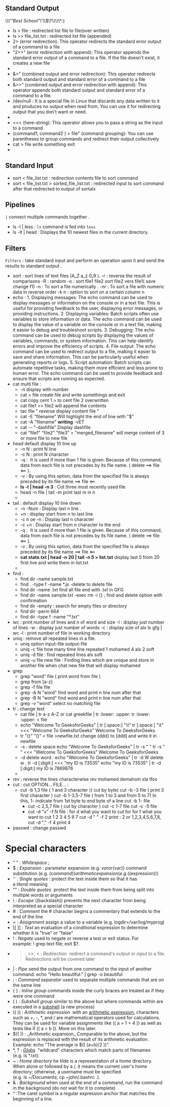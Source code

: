 ## Standard Output
\\*\\\\'\"Best School\"\\'\\\\*\$\\?\\*\\*\\*\\*\\*:)
- ls > file : redirected list file to file(over written)
- ls >> file_list.txt : redirected list file (appended)
- 2> (error redirection): This operator redirects the standard error output of a command to a file 
- "2>>" (error redirection with append): This operator appends the standard error output of a command to a file. If the file doesn't exist, it creates a new file
- 
- &>" (combined output and error redirection): This operator redirects both standard output and standard error of a command to a file
- &>>" (combined output and error redirection with append): This operator appends both standard output and standard error of a command to a file.
- /dev/null : It is a special file in Linux that discards any data written to it and produces no output when read from. You can use it for redirecting output that you don't want or need.
-  
- <<< (here-string): This operator allows you to pass a string as the input to a command
- (command1; command2 ) > file" (command grouping): You can use parentheses to group commands and redirect their output collectively
- cat > file 
        write something 
        exit 
- 
## Standard Input
- sort < file_list.txt : redirection contents file to sort command 
- sort < file_list.txt > sorted_file_list.txt : redirected input to sort command after that redirected to output of sortalx
## Pipelines 
`|` connect multiple commands together .
- ls -l | less : `ls` command is fed into `less`
- ls -lt | head : Displays the 10 newest files in the current directory.

## Filters
`Filters` : take standard input and perform an operation upon it and send the results to standard output .
- sort : sort lines of text files (A_Z a_z 0_9 ).
    -r :  reverse the result of comparisons
    -R : random 
    -o : sort file1 file2  sort file2 vers file1( save change f1)
    -n : To sort  a file numerically .
    -nr : To sort a file with numeric data in reverse order
    -k n : option to sort on a certain column n 
- echo : 
       1. Displaying messages: The echo command can be used to display messages or information on the console or in a text file. This is useful for providing feedback to the user, displaying error messages, or providing instructions.
       2. Displaying variables: Batch scripts often use variables to store information or data. The echo command can be used to display the value of a variable on the console or in a text file, making it easier to debug and troubleshoot scripts.
    3. Debugging: The echo command can be used to debug scripts by displaying the values of variables, commands, or system information. This can help identify errors and improve the efficiency of scripts.
     4. File output: The echo command can be used to redirect output to a file, making it easier to save and share information. This can be particularly useful when generating reports or logs.
     5. Script automation: Batch scripts can automate repetitive tasks, making them more efficient and less prone to human error. The echo command can be used to provide feedback and ensure that scripts are running as expected.
- cat multi file : 
    - -n display with number 
    - cat > file create file and write somethings and exit 
    - cat copy cent 1 > to cent file 2 overwritten 
    - cat file1 >> file2 will append the contents 
    - tac file " reverse display content file "
    - cat -E "filename" Will highlight the end of line with "$"
    - cat -A  "filename" **writing** -vET
    - cat -- "-dashfile" Display dashfile 
    - cat "file1" "file2" "file3" > "merged_filename" will merge content of 3 or more file to new file 
- head default display 10 line up  
    - -n N : print N line 
    - -c N : print N character 
    - -q :  It is used if more than 1 file is given. Because of this  command, data from each file is not precedes by its  file name. ( delete ==> file <== ).
    - -v : By using this option, data from the specified file is always preceded by its file name ==> file <==
    - **ls -t | head -n 3** : Cut three most recently used file
    - head -n file | tail -m print last m in n 
    - 
- tail : default display 10 line down 
     - -n -Num : Display last n line .
     - +n : display start from n to last line 
     - -c n oe -n : Display last n character 
     - -c +n : Display start from n character to the end 
     - -q :  It is used if more than 1 file is given. Because of this  command, data from each file is not precedes by its  file name. ( delete ==> file <== ).
     - -v : By using this option, data from the specified file is always preceded by its file name ==> file <==
     -  **cat state.txt | head -n 20 | tail -n 5  > list.txt**
         display last 5 from 20 first live and write them in list.txt
    - 
- find : 
    - find dir -name sample.txt
    - find . \-type f \-name *.js \-delete to delete file 
    - find dir -name .txt find all file end with .txt in GFG
    - find dir -name sample.txt -exec rm -i {} \;
         find and delete option with confirmation 
    - find dir -empty : search for empty files or directory
    - find dir -perm 664
    - find dir -type f -name "*.txt"
- wc : print number of lines and n of word and size
    -l : display just number of lines 
    -w : display just number of words 
    -c : display size of alx 
    ls gfg | wc -l : print number of file in working directory 
- uniq : remove all repeated lines in a file.
     -  uniq option input-file  output-file
     - uniq -c file how many time line repeated
          1 mohamed
          4 alx
          2 soft
     - uniq -d file : find repeated lines
          alx 
          soft
    - uniq -u file new file : Finding lines which are unique and store in another file
            when chat new file that will display  mohamed
- grep 
    - grep "word" file ( print word from file )
    -   grep from [a-z] 
    - grep -f file file  
    - grep -A N "word" find word and print n line num after that 
    -  grep -B N "word"  find word and print n line num after that
    - grep -v "word" select no matching file 
- tr : change text 
    -  cat file | tr a-z A-Z or 
         cat greekfile | tr :lower: :upper:
          tr :lower: :upper: < file
    -  echo "Welcome To GeeksforGeeks" | tr [:space:] "\t"
        tr [:space:] "\t" <<< "Welcome To GeeksforGeeks"
            Welcome      To      GeeksforGeeks 
    - tr "{}" "()" < file   >newfile.txt
            change {ddd} to [ddd] and write it in newfile
    - -s : delete space  echo "Welcome    To    GeeksforGeeks" | tr -s " "
            tr -s " " <<< "Welcome    To    GeeksforGeeks"
            Welcome To GeeksforGeeks
    - -d delete word  : echo "Welcome To GeeksforGeeks" | tr -d W
            delete w . 
            tr -d [:digit:] <<< "my ID is 73535"
            echo "my ID is 73535" | tr -d [:digit:]
            my ID is 7869876 
    - 
- rev : reverse the lines characterwise
      rev mohamed
            demahom
            xla
            tfos
- cut : cut OPTION... FILE... : 
    -   cut -b 1,3 file  ( 1 and 3 character )( cut by byte)
                cut -b -3 file ( print 3 first character )
                cut -b 1-3,5-7 file ( from 1 to 3 and from 5 to 7)
                In this, 1- indicate from 1st byte to end byte of a line
                cut -b 1- file
         - cut -c 2,5,7 file ( cut by character )
                cut -c 1-7 file 
                cut -c -5 file 
          - cut -d "x" -f N file :  for d what yoy want to cut for 
             for f what you want to cut 
             1 2 3 4 5 6 7 
             cut -d " " -f 2 
             print : 2 or 
             1,2,3,4,5,6,7,8,
             cut -d "," -f 4 
             print 4 
- passwd : change passwd 
# Special characters
- " " : _Whitespace_ ;
- $ : _Expansion_ : parameter expansion (e.g. $var or ${var}) 
        command substitution (e.g. $(command))
         arithmetic expansion (e.g. $((expression)))
- '' : _Single quotes_ : 
        protect the text inside them so that it has a _literal_ meaning
- "" : _Double quotes_ 
         protect the text inside them from being split into multiple words or arguments
- \\ : _Escape_ ((backslash))
        prevents the next character from being interpreted as a special character
- \# :  _Comment_ 
        the # character begins a commentary that extends to the end of the line
- = : _Assignment_
        assign a value to a variable (e.g. logdir=/var/log/myprog)
- \[\[ ]] :   _Test_ 
        an evaluation of a conditional expression to determine whether it is "true" or "false"
- ! : _Negate_
        used to negate or reverse a test or exit status. For example: ! grep text file; exit $?.
- >, >>, < : _Redirection_
         redirect a command's _output_ or _input_ to a file. Redirections will be covered later
- | : _Pipe_ 
        send the output from one command to the input of another command.
        echo "Hello beautiful." | grep -o beautiful
- ; : _Command separator_
        used to separate multiple commands that are on the same line  
- { } : _Inline group_ 
        commands inside the curly braces are treated as if they were one command
- ( ) : _Subshell group_ 
        similar to the above but where commands within are executed in a [subshell](http://mywiki.wooledge.org/SubShell) (a new process)
- (( )) : _Arithmetic expression_ 
         with an [arithmetic expression](http://mywiki.wooledge.org/ArithmeticExpression), characters such as +, -, *, and / are mathematical operators used for calculations. They can be used for variable assignments like (( a = 1 + 4 )) as well as tests like if (( a < b )). More on this later.
- $(( )) : _Arithmetic expansion_ 
        Comparable to the above, but the expression is replaced with the result of its arithmetic evaluation. Example: echo "The average is $(( (a+b)/2 ))".
- \*, ? : _[Globs](http://mywiki.wooledge.org/glob)_
         "wildcard" characters which match parts of filenames (e.g. ls *.txt).
- ~ : _Home directory_ 
        he tilde is a representation of a home directory. When alone or followed by a /, it means the current user's home directory; otherwise, a username must be specified (e.g. ls ~/Documents; cp ~john/.bashrc .).
- & :  _Background_ 
        when used at the end of a command, run the command in the background (do not wait for it to complete)
- ^ :The caret symbol 
         is a regular expression anchor that matches the beginning of a line.